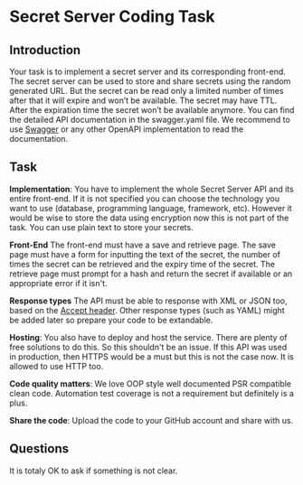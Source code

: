 # Secret Server Coding Task

## Introduction
Your task is to implement a secret server and its corresponding front-end. The secret server can be used to store and share secrets
using the random generated URL. But the secret can be read only a limited number of times after that
it will expire and won’t be available. The secret may have TTL. After the expiration time the secret
won’t be available anymore. You can find the detailed API documentation in the swagger.yaml file.
We recommend to use [Swagger](https://editor.swagger.io/) or any other OpenAPI implementation to
read the documentation. 

## Task
**Implementation**: You have to implement the whole Secret Server API and its entire front-end. If it is not specified you can choose the technology
you want to use (database, programming language, framework, etc). However it would be wise to store the data using encryption now this is not part of the task. You can use plain text to store your secrets.

**Front-End**
The front-end must have a save and retrieve page. 
The save page must have a form for inputting the text of the secret, the number of times the secret can be retrieved and the expiry time of the secret.
The retrieve page must prompt for a hash and return the secret if available or an appropriate error if it isn't.

**Response types**
The API must be able to response with XML or JSON too, based on the [Accept header](https://developer.mozilla.org/en-US/docs/Web/HTTP/Headers/Accept). Other response types (such as YAML) might be added later so prepare your code to be extandable. 

**Hosting**: You also have to deploy and host the service. There are plenty of free solutions to do this. So this shouldn't
be an issue. If this API was used in production, then HTTPS would be a must but this is not the case now. It is allowed to use HTTP too.

**Code quality matters**: We love OOP style well documented PSR compatible clean code. Automation test coverage is not a requirement but definitely is a plus.

**Share the code**: Upload the code to your GitHub account and share with us.

## Questions
It is totaly OK to ask if something is not clear. 

